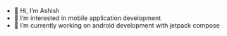 - 👋 Hi, I’m Ashish
- 👀 I’m interested in mobile application development
- 🌱 I’m currently working on android development with jetpack compose

<!---
Ararish/Ararish is a ✨ special ✨ repository because its `README.md` (this file) appears on your GitHub profile.
You can click the Preview link to take a look at your changes.
--->
